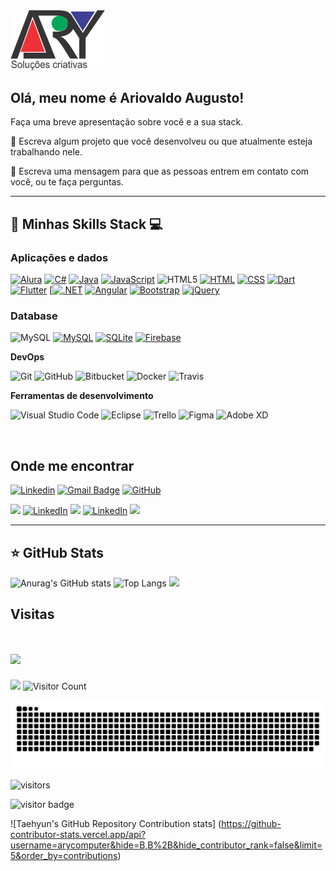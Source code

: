 <div style="width: 100%; backcolor:red">
  <img src="./img/logo.svg" style = "width:30%" alt="logo">
</div>

## Olá, meu nome é Ariovaldo Augusto!

Faça uma breve apresentação sobre você e a sua stack.

🔭 Escreva algum projeto que você desenvolveu ou que atualmente esteja trabalhando nele.

💬 Escreva uma mensagem para que as pessoas entrem em contato com você, ou te faça perguntas.

---

## 🚀 Minhas Skills Stack 💻

### **Aplicações e dados**

[![Alura](https://custom-icon-badges.demolab.com/badge/custom-badge-blue.svg?style=for-the-badge&logo=logo-alura&logoColor=white&label=alura&logoSize=amg)](https://www.alura.com.br/)
[![C#](https://custom-icon-badges.demolab.com/badge/C%23-%23239120.svg?style=for-the-badge&logo=cshrp&logoColor=white)](#)
[![Java](https://img.shields.io/badge/Java-%23ED8B00.svg?style=for-the-badge&logo=openjdk&logoColor=white&color=red)](#)
[![JavaScript](https://img.shields.io/badge/JavaScript-F7DF1E?style=for-the-badge&logo=javascript&logoColor=000)](#)
![HTML5](https://img.shields.io/badge/-HTML5-333333?style=for-the-badge&logo=HTML5)
[![HTML](https://img.shields.io/badge/HTML-%23E34F26.svg?style=for-the-badge&logo=html5&logoColor=white)](#)
[![CSS](https://img.shields.io/badge/-CSS-333333?style=for-the-badge&logo=CSS3&logoColor=1572B6)](#)
[![Dart](https://img.shields.io/badge/Dart-%230175C2.svg?style=for-the-badge&logo=dart&logoColor=white)](#)
[![Flutter](https://img.shields.io/badge/Flutter-02569B?style=for-the-badge&logo=flutter&logoColor=fff)](#)
[[![.NET](https://img.shields.io/badge/.NET-512BD4?style=for-the-badge&logo=dotnet&logoColor=fff)](#)
[![Angular](https://img.shields.io/badge/Angular-%23DD0031.svg?style=for-the-badge&logo=angular&logoColor=white)](#)
[![Bootstrap](https://img.shields.io/badge/Bootstrap-7952B3?style=for-the-badge&logo=bootstrap&logoColor=fff)](#)
[![jQuery](https://img.shields.io/badge/jQuery-0769AD?style=for-the-badge&logo=jquery&logoColor=fff)](#)

### Database
![MySQL](https://img.shields.io/badge/-MySQL-333333?style=for-the-badge&logo=mysql)
[![MySQL](https://img.shields.io/badge/MySQL-4479A1?style=for-the-badge&logo=mysql&logoColor=fff)](#)
[![SQLite](https://img.shields.io/badge/SQLite-%2307405e.svg?style=for-the-badge&logo=sqlite&logoColor=white)](#)
[![Firebase](https://img.shields.io/badge/Firebase-039BE5?style=for-the-badge&logo=Firebase&logoColor=white)](#)

**DevOps**

![Git](https://img.shields.io/badge/-Git-333333?style=for-the-badge&logo=git)
![GitHub](https://img.shields.io/badge/-GitHub-333333?style=for-the-badge&logo=github)
![Bitbucket](https://img.shields.io/badge/-Bitbucket-333333?style=for-the-badge&logo=bitbucket)
![Docker](https://img.shields.io/badge/-Docker-333333?style=for-the-badge&logo=docker)
![Travis](https://img.shields.io/badge/-Travis-333333?style=for-the-badge&logo=travis)

**Ferramentas de desenvolvimento**

![Visual Studio Code](https://img.shields.io/badge/-Visual%20Studio%20Code-333333?style=for-the-badge&logo=visual-studio-code&logoColor=007ACC)
![Eclipse](https://img.shields.io/badge/-Eclipse-333333?style=for-the-badge&logo=eclipse-ide&logoColor=2C2255)
![Trello](https://img.shields.io/badge/-Trello-333333?style=for-the-badge&logo=trello&logoColor=007ACC)
![Figma](https://img.shields.io/badge/-Figma-333333?style=for-the-badge&logo=figma&logoColor=007ACC)
![Adobe XD](https://img.shields.io/badge/-Adobe%20XD-333333?style=for-the-badge&logo=adobe-xd&logoColor=007ACC)

<br/>

## Onde me encontrar

[![Linkedin](https://img.shields.io/badge/-username-blue?style=flat-square&logo=Linkedin&logoColor=white&link=LINK-DO-SEU-LINKEDIN)](LINK-DO-SEU-LINKEDIN)
[![Gmail Badge](https://img.shields.io/badge/-seuemail@email.com-006bed?style=flat-square&logo=Gmail&logoColor=white&link=mailto:SEU-EMAIL)](mailto:SEU-EMAIL)
[![GitHub](https://img.shields.io/github/followers/iuricode?label=follow&style=social)](LINK-DO-SEU-GITHUB)

[![](https://img.shields.io/badge/Gmail-D14836?style=for-the-badge&logo=gmail&logoColor=white)](mailto:contato@seu-usuário-aqui) 
[![LinkedIn](https://custom-icon-badges.demolab.com/badge/LinkedIn-0A66C2?style=for-the-badge&logo=linkedin-white&logoColor=fff)](#)
[![](https://img.shields.io/badge/-LinkedIn-%230077B5?style=for-the-badge&logo=linkedin&logoColor=white)](https://www.linkedin.com/in/seu-usuário-linkedln-aqui)
[![LinkedIn](https://custom-icon-badges.demolab.com/badge/LinkedIn-0A66C2?style=for-the-badge&logo=linkedin-white&logoColor=fff)](#)
![](https://komarev.com/ghpvc/?username=arycomputer&abbreviated=true&style=for-the-badge)  

---

## ⭐ GitHub Stats

![Anurag's GitHub stats](https://github-readme-stats.vercel.app/api?username=arycomputer&show_icons=true)
![Top Langs](https://github-readme-stats.vercel.app/api/top-langs/?username=arycomputer&layout=donut-vertical)
![](https://github-readme-stats.vercel.app/api/pin/?username=arycomputer&repo=arycomputer)

## Visitas
# ![](https://komarev.com/ghpvc/?username=arycomputer&base=1000)
![](https://komarev.com/ghpvc/?username=arycomputer&color=006bed)
![Visitor Count](https://profile-counter.glitch.me/arycomputer/count.svg)

<picture>
  <source
    media="(prefers-color-scheme: dark)"
    srcset="https://raw.githubusercontent.com/platane/snk/output/github-contribution-grid-snake-dark.svg"
  />
  <source
    media="(prefers-color-scheme: light)"
    srcset="https://raw.githubusercontent.com/platane/snk/output/github-contribution-grid-snake.svg"
  />
  <img
    alt="github contribution grid snake animation"
    src="https://raw.githubusercontent.com/platane/snk/output/github-contribution-grid-snake.svg"
  />
</picture>

![visitors](https://visitor-badge.glitch.me/badge?page_id=arycomputer.arycomputer&left_color=green&right_color=red)

<img src="https://visitor-badge.glitch.me/badge?page_id=arycomputer.arycomputer" alt="visitor badge"/>

![Taehyun's GitHub Repository Contribution stats]
(https://github-contributor-stats.vercel.app/api?username=arycomputer&hide=B,B%2B&hide_contributor_rank=false&limit=5&order_by=contributions)
